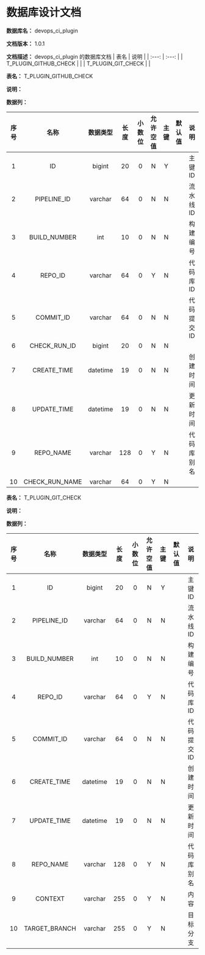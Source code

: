 # 数据库设计文档

**数据库名：** devops_ci_plugin

**文档版本：** 1.0.1

**文档描述：** devops_ci_plugin 的数据库文档
| 表名                  | 说明       |
| :---: | :---: |
| T_PLUGIN_GITHUB_CHECK |  |
| T_PLUGIN_GIT_CHECK |  |

**表名：** <a>T_PLUGIN_GITHUB_CHECK</a>

**说明：** 

**数据列：**

| 序号 | 名称 | 数据类型 |  长度  | 小数位 | 允许空值 | 主键 | 默认值 | 说明 |
| :---: | :---: | :---: | :---: | :---: | :---: | :---: | :---: | :---: |
|  1   | ID |   bigint   | 20 |   0    |    N     |  Y   |       | 主键 ID  |
|  2   | PIPELINE_ID |   varchar   | 64 |   0    |    N     |  N   |       | 流水线 ID  |
|  3   | BUILD_NUMBER |   int   | 10 |   0    |    N     |  N   |       | 构建编号  |
|  4   | REPO_ID |   varchar   | 64 |   0    |    Y     |  N   |       | 代码库 ID  |
|  5   | COMMIT_ID |   varchar   | 64 |   0    |    N     |  N   |       | 代码提交 ID  |
|  6   | CHECK_RUN_ID |   bigint   | 20 |   0    |    N     |  N   |       |   |
|  7   | CREATE_TIME |   datetime   | 19 |   0    |    N     |  N   |       | 创建时间  |
|  8   | UPDATE_TIME |   datetime   | 19 |   0    |    N     |  N   |       | 更新时间  |
|  9   | REPO_NAME |   varchar   | 128 |   0    |    Y     |  N   |       | 代码库别名  |
|  10   | CHECK_RUN_NAME |   varchar   | 64 |   0    |    Y     |  N   |       |   |

**表名：** <a>T_PLUGIN_GIT_CHECK</a>

**说明：** 

**数据列：**

| 序号 | 名称 | 数据类型 |  长度  | 小数位 | 允许空值 | 主键 | 默认值 | 说明 |
| :---: | :---: | :---: | :---: | :---: | :---: | :---: | :---: | :---: |
|  1   | ID |   bigint   | 20 |   0    |    N     |  Y   |       | 主键 ID  |
|  2   | PIPELINE_ID |   varchar   | 64 |   0    |    N     |  N   |       | 流水线 ID  |
|  3   | BUILD_NUMBER |   int   | 10 |   0    |    N     |  N   |       | 构建编号  |
|  4   | REPO_ID |   varchar   | 64 |   0    |    Y     |  N   |       | 代码库 ID  |
|  5   | COMMIT_ID |   varchar   | 64 |   0    |    N     |  N   |       | 代码提交 ID  |
|  6   | CREATE_TIME |   datetime   | 19 |   0    |    N     |  N   |       | 创建时间  |
|  7   | UPDATE_TIME |   datetime   | 19 |   0    |    N     |  N   |       | 更新时间  |
|  8   | REPO_NAME |   varchar   | 128 |   0    |    Y     |  N   |       | 代码库别名  |
|  9   | CONTEXT |   varchar   | 255 |   0    |    Y     |  N   |       | 内容  |
|  10   | TARGET_BRANCH |   varchar   | 255 |   0    |    Y     |  N   |       | 目标分支  |
